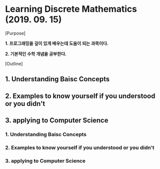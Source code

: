 # Learning Discrete Mathematics (2019. 09. 15)

[Purpose]

__1. 프로그래밍을 깊이 있게 배우는데 도움이 되는 과목이다.__

__2. 기본적인 수학 개념을 공부한다.__


[Outline]

## 1. Understanding Baisc Concepts

## 2. Examples to know yourself if you understood or you didn't

## 3. applying to Computer Science





### 1. Understanding Baisc Concepts




### 2. Examples to know yourself if you understood or you didn't




### 3. applying to Computer Science


